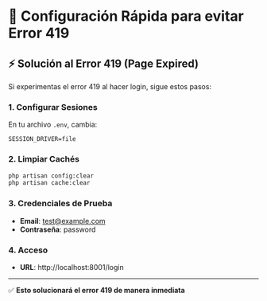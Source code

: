 # 🔧 Configuración Rápida para evitar Error 419

## ⚡ Solución al Error 419 (Page Expired)

Si experimentas el error 419 al hacer login, sigue estos pasos:

### 1. Configurar Sesiones
En tu archivo `.env`, cambia:
```env
SESSION_DRIVER=file
```

### 2. Limpiar Cachés
```bash
php artisan config:clear
php artisan cache:clear
```

### 3. Credenciales de Prueba
- **Email**: test@example.com
- **Contraseña**: password

### 4. Acceso
- **URL**: http://localhost:8001/login

---
✅ **Esto solucionará el error 419 de manera inmediata**
